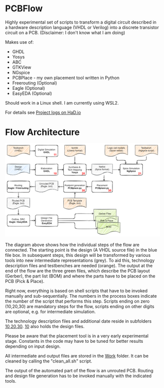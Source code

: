 # PCBFlow

Highly experimental set of scripts to transform a digital circuit described in a hardware description language (VHDL or Verilog) into a discrete transistor circuit on a PCB. (Disclaimer: I don't know what I am doing)

Makes use of:
-   GHDL
-   Yosys 
-   ABC
-   GTKView
-   NGspice
-   PCBPlace - my own placement tool written in Python
-   Freerouting (Optional)
-   Eagle (Optional)
-   EasyEDA (Optional)

Should work in a Linux shell. I am currently using WSL2. 

For details see [Project logs on HaD.io](https://hackaday.io/project/180839-vhdlverilog-to-discrete-logic-flow)

# Flow Architecture

![Flow Architecture](Images/flow_numbered.png)

The diagram above shows how the individual steps of the flow are connected. The starting point is the design (A VHDL source file) in the blue file box. In subsequent steps, this design will be transformed by various tools into new intermediate representations (grey). To aid this, technology description files and testbenches are needed (orange). The output at the end of the flow are the three green files, which describe the PCB layout (Gerber), the part list (BOM) and where the parts have to be placed on the PCB (Pick & Place).

Right now, everything is based on shell scripts that have to be invoked manually and sub-sequentially. The numbers in the process boxes indicate the number of the script that performs this step. Scripts ending on zero (10,20,30) are mandatory steps for the flow, scripts ending on other digits are optional, e.g. for intermediate simulation.

The technology description files and additional date reside in subfolders [10](10_HDL/),[20](20_SYNTH/),[30](30_PLACE/). [10](10_HDL/) also holds the design files.

Please be aware that the placement tool is in a very early experimental stage. Constants in the code may have to be tuned for better results depending on input design.

All intermediate and output files are stored in the [Work](Work/) folder. It can be cleaned by calling the "clean_all.sh" script.

The output of the automated part of the flow is an unrouted PCB. Routing and design file generation has to be invoked manually with the indicated tools. 